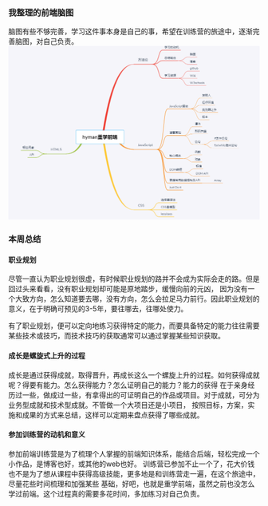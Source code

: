 ### 我整理的前端脑图
脑图有些不够完善，学习这件事本身是自己的事，希望在训练营的旅途中，逐渐完善脑图，对自己负责。
![frontend](./pic/v1.jpg)

### 本周总结
#### 职业规划
尽管一直认为职业规划很虚，有时候职业规划的路并不会成为实际会走的路。但是回过头来看看，没有职业规划却可能是原地踏步，缓慢向前的元凶，
因为没有一个大致方向，怎么知道要去哪，没有方向，怎么会拉足马力前行。因此职业规划的意义，在于明确可预见的3-5年，要往哪去，往哪处使力。

有了职业规划，便可以定向地练习获得特定的能力，而要具备特定的能力往往需要某些技术或技巧，而技术技巧的获取通常可以通过掌握某些知识获取。

#### 成长是螺旋式上升的过程
成长是通过获得成就，取得晋升，再成长这么一个螺旋上升的过程。如何获得成就呢？得要有能力。怎么获得能力？怎么证明自己的能力？能力的获得
在于亲身经历过一些，做成过一些，有拿得出的可证明自己的作品或项目。对于成就，可分为业务型成就和技术型成就。不管做一个大项目还是小项目，
按照目标，方案，实施和成果的方式来总结，这样可以定期来盘点获得了哪些成就。

#### 参加训练营的动机和意义
参加前端训练营是为了梳理个人掌握的前端知识体系，能结合后端，轻松完成一个小作品，是博客也好，或其他的web也好。
训练营已参加不止一个了，花大价钱也不是为了想从课程中获得高级技能，更多地是和训练营走一遍，在这个旅途中，尽量花些时间梳理和加强某些
基础，好吧，也就是重学前端，虽然之前也没怎么学过前端。这个过程真的需要多花时间，多加练习对自己负责。
